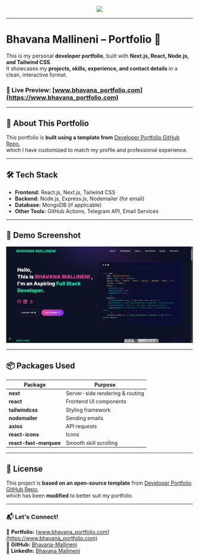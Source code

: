 <p align="center" width="100%">
    <img height="100" src="https://github.com/Bhavana-Mallineni/your-logo.svg">
</p>

---

# **Bhavana Mallineni – Portfolio 🚀**

This is my personal **developer portfolio**, built with **Next.js, React, Node.js, and Tailwind CSS**.  
It showcases my **projects, skills, experience, and contact details** in a clean, interactive format.

### **🔗 Live Preview:** [www.bhavana_portfolio.com](https://www.bhavana_portfolio.com)

---

## **📌 About This Portfolio**
This portfolio is **built using a template from** [Developer Portfolio GitHub Repo](https://github.com/said7388/developer-portfolio),  
which I have customized to match my profile and professional experience.

---

## **🛠 Tech Stack**
- **Frontend:** React.js, Next.js, Tailwind CSS
- **Backend:** Node.js, Express.js, Nodemailer (for email)
- **Database:** MongoDB (if applicable)
- **Other Tools:** GitHub Actions, Telegram API, Email Services

---

## **📸 Demo Screenshot**
![Portfolio Screenshot](./public/image/screen.png)

---

## **📦 Packages Used**
| Package | Purpose |
|---------|---------|
| **next** | Server-side rendering & routing |
| **react** | Frontend UI components |
| **tailwindcss** | Styling framework |
| **nodemailer** | Sending emails |
| **axios** | API requests |
| **react-icons** | Icons |
| **react-fast-marquee** | Smooth skill scrolling |

---

## **📜 License**
This project is **based on an open-source template** from [Developer Portfolio GitHub Repo](https://github.com/said7388/developer-portfolio),  
which has been **modified** to better suit my portfolio.

---

### **📬 Let's Connect!**
🔗 **Portfolio:** [www.bhavana_portfolio.com](https://www.bhavana_portfolio.com)  
🔗 **GitHub:** [Bhavana-Mallineni](https://github.com/Bhavana-Mallineni)  
🔗 **LinkedIn:** [Bhavana Mallineni](https://www.linkedin.com/in/bhavana-mallineni-640184210/)  
